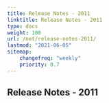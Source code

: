```yaml
---
title: Release Notes - 2011
linktitle: Release Notes - 2011
type: docs
weight: 100
url: /net/release-notes-2011/
lastmod: "2021-06-05"
sitemap:
    changefreq: "weekly"
    priority: 0.7
---
```


## **Release Notes - 2011**
